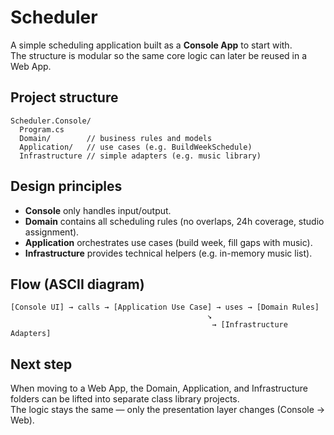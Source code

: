# Scheduler

A simple scheduling application built as a **Console App** to start with.  
The structure is modular so the same core logic can later be reused in a Web App.

## Project structure
```
Scheduler.Console/
  Program.cs
  Domain/        // business rules and models
  Application/   // use cases (e.g. BuildWeekSchedule)
  Infrastructure // simple adapters (e.g. music library)
```

## Design principles
- **Console** only handles input/output.  
- **Domain** contains all scheduling rules (no overlaps, 24h coverage, studio assignment).  
- **Application** orchestrates use cases (build week, fill gaps with music).  
- **Infrastructure** provides technical helpers (e.g. in-memory music list).  

## Flow (ASCII diagram)
```
[Console UI] → calls → [Application Use Case] → uses → [Domain Rules]
                                            ↘
                                             → [Infrastructure Adapters]
```

## Next step
When moving to a Web App, the Domain, Application, and Infrastructure folders can be lifted into separate class library projects.  
The logic stays the same — only the presentation layer changes (Console → Web).
